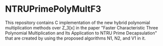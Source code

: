 # NTRUPrimePolyMultF3
This repository contains C implementation of the new hybrid polynomial multiplication methods over Z_3[x] in the paper "Faster Characteristic Three Polynomial Multiplication and Its Application to NTRU Prime Decapsulation" that are created by using the proposed algorithms N1, N2, and V1 in it.
